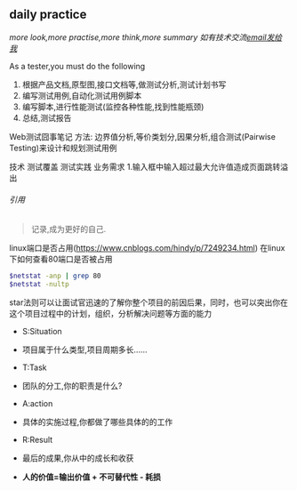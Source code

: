 ## daily practice
 
*more look,more practise,more think,more summary 如有技术交流[email发给我](mailto:314922902@qq.com)*

As a tester,you must do the following

1. 根据产品文档,原型图,接口文档等,做测试分析,测试计划书写
2. 编写测试用例,自动化测试用例脚本
3. 编写脚本,进行性能测试(监控各种性能,找到性能瓶颈)
4. 总结,测试报告

Web测试囧事笔记
方法:
边界值分析,等价类划分,因果分析,组合测试(Pairwise Testing)来设计和规划测试用例

技术 测试覆盖 测试实践 业务需求
1.输入框中输入超过最大允许值造成页面跳转溢出



###### 引用
> 记录,成为更好的自己.

linux端口是否占用(https://www.cnblogs.com/hindy/p/7249234.html)
在linux下如何查看80端口是否被占用
```sh
$netstat -anp | grep 80
$netstat -nultp


```

star法则可以让面试官迅速的了解你整个项目的前因后果，同时，也可以突出你在这个项目过程中的计划，组织，分析解决问题等方面的能力<br/>
- S:Situation
- 项目属于什么类型,项目周期多长......
- T:Task
- 团队的分工,你的职责是什么?
- A:action
- 具体的实施过程,你都做了哪些具体的的工作
- R:Result
- 最后的成果,你从中的成长和收获

- **人的价值=输出价值 + 不可替代性 - 耗损**
